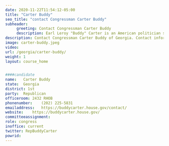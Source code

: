 ```yaml
---
date: 2020-11-22T11:54:12-05:00
title: "Carter Buddy"
seo_title: "contact Congressman Carter Buddy"
subheader:
     greeting: Contact Congressman Carter Buddy 
     description: Earl Leroy "Buddy" Carter is an American politician serving as the U.S. Representative for Georgia's 1st congressional district since 2015. The district is based in Savannah and includes most of the coastal southern portion of the state.
description: Contact Congressman Carter Buddy of Georgia. Contact information for Carter Buddy includes email address, phone number, and mailing address.
image: carter-buddy.jpeg
video: 
url: /georgia/carter-buddy/
weight: 1
layout: course_home


####candidate
name:	Carter Buddy
state:	Georgia
district: 1st
party:	Republican
officeroom:	2432 RHOB
phonenumber:	(202) 225-5831
emailaddress:	https://buddycarter.house.gov/contact/
website:	https://buddycarter.house.gov/
committeeassignment: 
role: congress
inoffice: current
twitter: RepBuddyCarter
powrid: 
---
```


